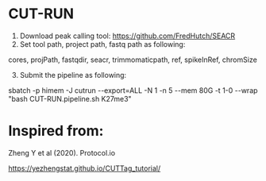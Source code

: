 # CUT-RUN

1. Download peak calling tool: https://github.com/FredHutch/SEACR
2. Set tool path, project path, fastq path as following:

cores,
projPath,
fastqdir,
seacr,
trimmomaticpath,
ref,
spikeInRef,
chromSize

3. Submit the pipeline as following:

sbatch -p himem -J cutrun --export=ALL -N 1 -n 5 --mem 80G -t 1-0 --wrap "bash CUT-RUN.pipeline.sh K27me3"



# Inspired from:

Zheng Y et al (2020). Protocol.io

https://yezhengstat.github.io/CUTTag_tutorial/

